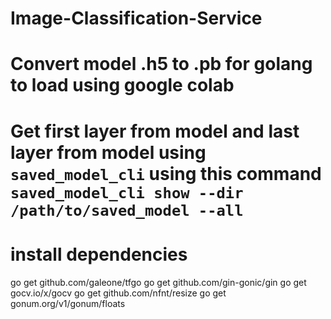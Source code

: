 # Image-Classification-Service

# Convert model .h5 to .pb for golang to load using google colab

# Get first layer from model and last layer from model using `saved_model_cli` using this command `saved_model_cli show --dir /path/to/saved_model --all`

# install dependencies
go get github.com/galeone/tfgo
go get github.com/gin-gonic/gin
go get gocv.io/x/gocv
go get github.com/nfnt/resize
go get gonum.org/v1/gonum/floats